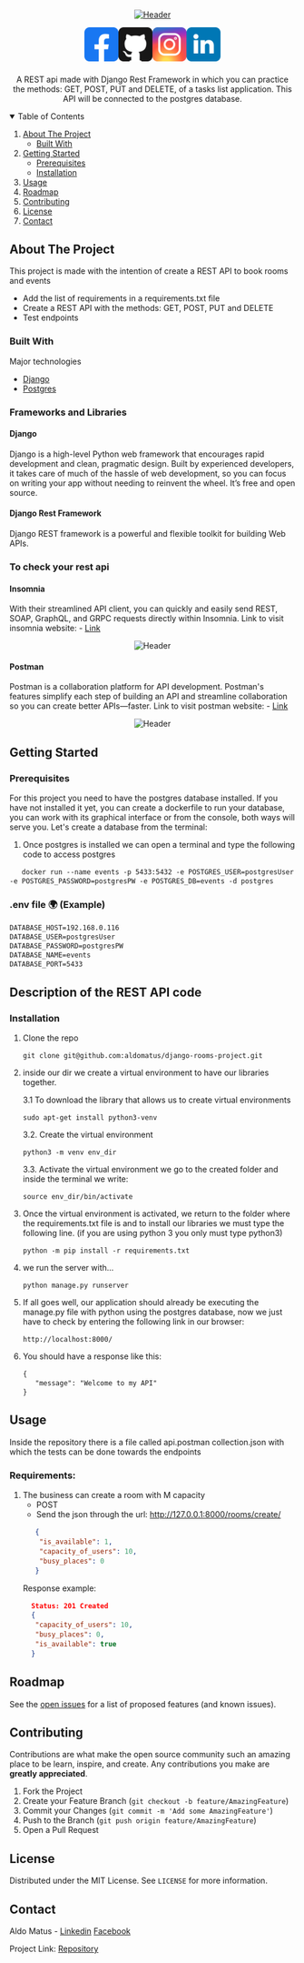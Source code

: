 <!--
*** Thanks for checking out the Best-README-Template. If you have a suggestion
*** that would make this better, please fork the repo and create a pull request
*** or simply open an issue with the tag "enhancement".
*** Thanks again! Now go create something AMAZING! :D
-->

<!-- PROJECT LOGO -->
<br />
<p align="center">
  <a href="https://github.com/aldomatus/django-rooms-project">
    <img src="https://i.imgur.com/CgA9TyV.png" alt="Header" >
  </a>
   <div align="center">
   <a href="https://www.facebook.com/aldo.matusmartinez" ><img src="https://github.com/edent/SuperTinyIcons/blob/master/images/svg/facebook.svg" title="Facebook" width="60"  margin="30px"/></a><a href="https://github.com/aldomatus/" ><img src="https://github.com/edent/SuperTinyIcons/blob/master/images/svg/github.svg" title="Github" width="60"/></a><a href="https://www.instagram.com/aldomatus1/" ><img src="https://github.com/edent/SuperTinyIcons/blob/master/images/svg/instagram.svg" title="Instagram" width="60"  /></a><a href="https://www.linkedin.com/in/aldomatus/" ><img src="https://github.com/edent/SuperTinyIcons/blob/master/images/svg/linkedin.svg" title="Linkedin" width="60"  /></a>

  </div>

  <h4 align="center"></h4>

  <p align="center">
    A REST api made with Django Rest Framework in which you can practice the methods: GET, POST, PUT and DELETE, of a tasks list application. This API will be connected to the postgres database.
  </p>
</p>



<!-- TABLE OF CONTENTS -->
<details open="open">
  <summary>Table of Contents</summary>
  <ol>
    <li>
      <a href="#about-the-project">About The Project</a>
      <ul>
        <li><a href="#built-with">Built With</a></li>
      </ul>
    </li>
    <li>
      <a href="#getting-started">Getting Started</a>
      <ul>
        <li><a href="#prerequisites">Prerequisites</a></li>
        <li><a href="#installation">Installation</a></li>
      </ul>
    </li>
    <li><a href="#usage">Usage</a></li>
    <li><a href="#roadmap">Roadmap</a></li>
    <li><a href="#contributing">Contributing</a></li>
    <li><a href="#license">License</a></li>
    <li><a href="#contact">Contact</a></li>
  </ol>
</details>



<!-- ABOUT THE PROJECT -->
## About The Project

This project is made with the intention of create a REST API to book rooms and events
* Add the list of requirements in a requirements.txt file
* Create a REST API with the methods: GET, POST, PUT and DELETE
* Test endpoints

### Built With

Major technologies
* [Django](https://www.djangoproject.com/)
* [Postgres](https://www.postgresql.org/)

### Frameworks and Libraries 

#### Django
Django is a high-level Python web framework that encourages rapid development and clean, pragmatic design. Built by experienced developers, it takes care of much of the hassle of web development, so you can focus on writing your app without needing to reinvent the wheel. It’s free and open source.

#### Django Rest Framework
Django REST framework is a powerful and flexible toolkit for building Web APIs.

### To check your rest api
#### Insomnia

With their streamlined API client, you can quickly and easily send REST, SOAP, GraphQL, and GRPC requests directly within Insomnia.
Link to visit insomnia website: - [Link](https://insomnia.rest/download)
<div align="center">
 <img src=https://seeklogo.com/images/I/insomnia-logo-A35E09EB19-seeklogo.com.png width="100" alt="Header" >
  </div>


#### Postman
Postman is a collaboration platform for API development. Postman's features simplify each step of building an API and streamline collaboration so you can create better APIs—faster.
Link to visit postman website: - [Link](https://www.postman.com/downloads/)
<div align="center">
 <img src=https://seeklogo.com/images/P/postman-logo-F43375A2EB-seeklogo.com.png width="100" alt="Header" >
</div>


<!-- GETTING STARTED -->
## Getting Started



### Prerequisites
For this project you need to have the postgres database installed. If you have not installed it yet, you can create a dockerfile to run your database, you can work with its graphical interface or from the console, both ways will serve you.
Let's create a database from the terminal:

1. Once postgres is installed we can open a terminal and type the following code to access postgres
```docker
   docker run --name events -p 5433:5432 -e POSTGRES_USER=postgresUser -e POSTGRES_PASSWORD=postgresPW -e POSTGRES_DB=events -d postgres
```

### .env file 🌍 (Example)
```
DATABASE_HOST=192.168.0.116
DATABASE_USER=postgresUser
DATABASE_PASSWORD=postgresPW
DATABASE_NAME=events
DATABASE_PORT=5433
```

<!-- EXPLAIN CODE -->
## Description of the REST API code


### Installation

1. Clone the repo
   ```
   git clone git@github.com:aldomatus/django-rooms-project.git
   ```
  
2. inside our dir we create a virtual environment to have our libraries together.
  
      3.1 To download the library that allows us to create virtual environments
      ```
      sudo apt-get install python3-venv
      ```

      3.2. Create the virtual environment
      ```
      python3 -m venv env_dir
      ```
    
      3.3. Activate the virtual environment we go to the created folder and inside the terminal we write:
      ```
      source env_dir/bin/activate
      ```
  
3. Once the virtual environment is activated, we return to the folder where the requirements.txt file is and to install our libraries we must type the following line. (if you are using python 3 you only must type python3)
     ```
     python -m pip install -r requirements.txt
     ```

4. we run the server with...
     ```
     python manage.py runserver
     ```

5. If all goes well, our application should already be executing the manage.py file with python using the postgres database, now we just have to check by entering the following link in our browser:

   ```
   http://localhost:8000/
   ```
6. You should have a response like this:
   ```
   {
      "message": "Welcome to my API"
   }
   ```


<!-- USAGE EXAMPLES -->
## Usage

Inside the repository there is a file called api.postman collection.json with which the tests can be done towards the endpoints

### Requirements:
1. The business can create a room with M capacity
      * POST
      * Send the json through the url: http://127.0.0.1:8000/rooms/create/
     ```json
        {
         "is_available": 1,
         "capacity_of_users": 10,
         "busy_places": 0
        }
     ```
   Response example:
      ```json
        Status: 201 Created
        {
         "capacity_of_users": 10,
         "busy_places": 0,
         "is_available": true
        }
     ```


<!-- ROADMAP -->
## Roadmap

See the [open issues](https://github.com/aldomatus/django-rooms-project/issues) for a list of proposed features (and known issues).



<!-- CONTRIBUTING -->
## Contributing

Contributions are what make the open source community such an amazing place to be learn, inspire, and create. Any contributions you make are **greatly appreciated**.

1. Fork the Project
2. Create your Feature Branch (`git checkout -b feature/AmazingFeature`)
3. Commit your Changes (`git commit -m 'Add some AmazingFeature'`)
4. Push to the Branch (`git push origin feature/AmazingFeature`)
5. Open a Pull Request



<!-- LICENSE -->
## License

Distributed under the MIT License. See `LICENSE` for more information.

<!-- CONTACT -->
## Contact

Aldo Matus - [Linkedin](https://www.linkedin.com/in/aldomatus/) [Facebook](https://www.facebook.com/aldo.matusmartinez/)

Project Link: [Repository](https://github.com/aldomatus/django-rooms-project)
